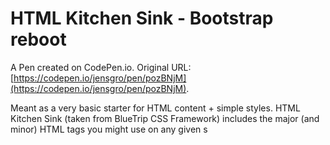 # HTML Kitchen Sink - Bootstrap reboot

A Pen created on CodePen.io. Original URL: [https://codepen.io/jensgro/pen/pozBNjM](https://codepen.io/jensgro/pen/pozBNjM).

Meant as a very basic starter for HTML content + simple styles. HTML Kitchen Sink (taken from BlueTrip CSS Framework) includes the major (and minor) HTML tags you might use on any given s
